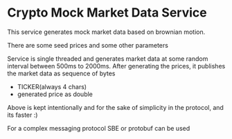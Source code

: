 # Crypto Mock Market Data Service

This service generates mock market data based on brownian motion.

There are some seed prices and some other parameters 

Service is single threaded and generates market data at some random interval between 500ms to 2000ms.
After generating the prices, it publishes the market data as sequence of bytes 
- TICKER(always 4 chars)
- generated price as double
  
Above is kept intentionally and for the sake of simplicity in the protocol, and its faster :) 

For a complex messaging protocol SBE or protobuf can be used
